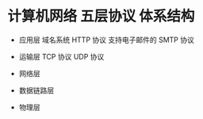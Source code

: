 # 计算机网络 五层协议 体系结构

- 应用层
域名系统
HTTP 协议
支持电子邮件的 SMTP 协议

- 运输层
TCP 协议
UDP 协议

- 网络层

- 数据链路层

- 物理层


